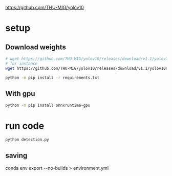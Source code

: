 https://github.com/THU-MIG/yolov10

# setup

## Download weights
```bash
# wget https://github.com/THU-MIG/yolov10/releases/download/v1.1/yolov10{n/s/m/b/l/x}.pt
# for instance
wget https://github.com/THU-MIG/yolov10/releases/download/v1.1/yolov10n.pt
```

```bash
python -m pip install -r requirements.txt
```

## With gpu
```bash
python -m pip install onnxruntime-gpu
```

# run code
```bash
python detection.py 
```

## saving
conda env export --no-builds > environment.yml
